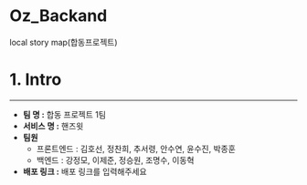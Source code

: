 # Oz_Backand
local story map(합동프로젝트)
# 1. Intro

---

- **팀 명 :** 합동 프로젝트 1팀
- **서비스 명 :** 핸즈윗
- **팀원**
    - 프론트엔드 : 김호선, 정찬희, 추서령, 안수연, 윤수진, 박종훈
    - 백엔드 : 강정모, 이제준, 정승원, 조명수, 이동혁
- **배포 링크 :** 배포 링크를 입력해주세요

